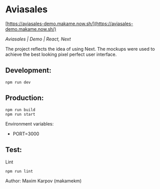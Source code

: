 # Aviasales

[https://aviasales-demo.makame.now.sh/](https://aviasales-demo.makame.now.sh/)

_Aviasales | Demo | React, Next_

The project reflects the idea of using Next. The mockups were used to achieve the best looking pixel perfect user interface.

## Development:

```console
npm run dev
```

## Production:

```console
npm run build
npm run start
```

Environment variables:
- PORT=3000

## Test:

Lint
```console
npm run lint
```

Author: Maxim Karpov (makamekm)
